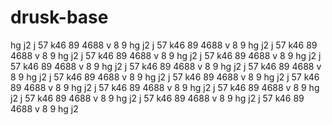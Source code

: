 # drusk-base
hg
j2
j
57
k46
89
4688
v
8
9
hg
j2
j
57
k46
89
4688
v
8
9
hg
j2
j
57
k46
89
4688
v
8
9
hg
j2
j
57
k46
89
4688
v
8
9
hg
j2
j
57
k46
89
4688
v
8
9
hg
j2
j
57
k46
89
4688
v
8
9
hg
j2
j
57
k46
89
4688
v
8
9
hg
j2
j
57
k46
89
4688
v
8
9
hg
j2
j
57
k46
89
4688
v
8
9
hg
j2
j
57
k46
89
4688
v
8
9
hg
j2
j
57
k46
89
4688
v
8
9
hg
j2
j
57
k46
89
4688
v
8
9
hg
j2
j
57
k46
89
4688
v
8
9
hg
j2
j
57
k46
89
4688
v
8
9
hg
j2
j
57
k46
89
4688
v
8
9
hg
j2
j
57
k46
89
4688
v
8
9
hg
j2
